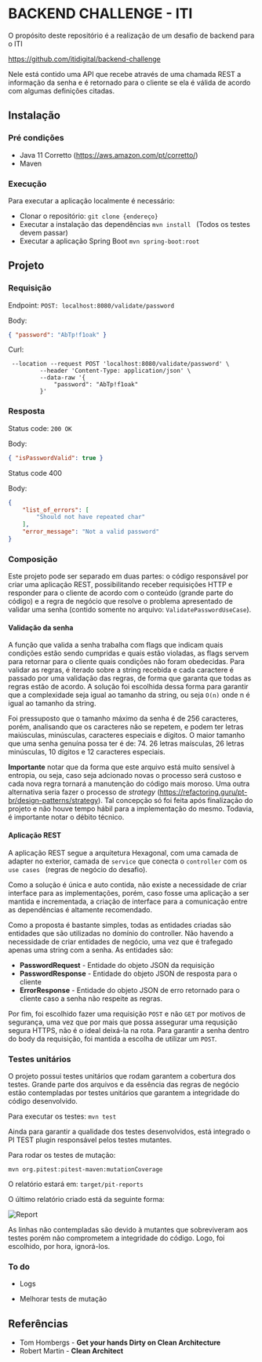 # BACKEND CHALLENGE - ITI

O propósito deste repositório é a realização de um desafio de backend para o ITI 

https://github.com/itidigital/backend-challenge

Nele está contido uma API que recebe através de uma chamada REST a informação da senha e é retornado para o 
cliente se ela é válida de acordo com algumas definições citadas.

## Instalação

### Pré condições

- Java 11 Corretto (https://aws.amazon.com/pt/corretto/)
- Maven

### Execução
Para executar a aplicação localmente é necessário:

- Clonar o repositório: ``` git clone {endereço} ``` 
- Executar a instalação das dependências ```mvn install ``` (Todos os testes devem passar) 
- Executar a aplicação Spring Boot ``` mvn spring-boot:root ```

## Projeto
### Requisição
Endpoint: ```POST: localhost:8080/validate/password``` 

Body: 
```json
{ "password": "AbTp!f1oak" } 
```

Curl: 
```curl
 --location --request POST 'localhost:8080/validate/password' \
         --header 'Content-Type: application/json' \
         --data-raw '{
             "password": "AbTp!f1oak"
         }' 
```

### Resposta

Status code: ```200 OK```

Body: 
```json
{ "isPasswordValid": true } 
```

Status code 400 

Body: 
```json
{
    "list_of_errors": [
        "Should not have repeated char"
    ],
    "error_message": "Not a valid password"
}
```
### Composição

Este projeto pode ser separado em duas partes: 
o código responsável por criar uma aplicação 
REST, possibilitando receber requisições HTTP
e responder para o cliente de acordo com o conteúdo 
(grande parte do código) e a regra de negócio que resolve
o problema apresentado de validar uma senha (contido somente no arquivo: 
``` ValidatePasswordUseCase ```).

#### Validação da senha

A função que valida a senha trabalha com flags que indicam quais condições estão sendo cumpridas e quais estão 
violadas, as flags servem para retornar para o cliente quais condições não foram obedecidas. Para validar as regras,
é iterado sobre a string recebida e cada caractere é passado por uma validação das regras, de forma que garanta que todas
as regras estão de acordo. A solução foi escolhida dessa forma para garantir que a complexidade seja igual ao tamanho
da string, ou seja ```O(n)``` onde n é igual ao tamanho da string.

Foi pressuposto que o tamanho máximo da senha é de 256 caracteres, porém, analisando que os caracteres não se repetem, e podem ter
letras maiúsculas, minúsculas, caracteres especiais e dígitos. O maior tamanho que uma senha genuína possa ter é de: 74.
26 letras maísculas, 26 letras minúsculas, 10 dígitos e 12 caracteres especiais.

<b>Importante</b> notar que da forma que este arquivo está muito sensível à entropia, ou seja, caso seja adcionado novas o processo será custoso e cada nova regra tornará a manutenção do código mais moroso. Uma outra alternativa seria fazer o processo de <i>strategy</i> (https://refactoring.guru/pt-br/design-patterns/strategy). Tal concepção só foi feita após finalização do projeto e não houve tempo hábil para a implementação do mesmo. Todavia, é importante notar o débito técnico.


#### Aplicação REST

A aplicação REST segue a arquitetura Hexagonal, com uma camada de adapter no exterior, camada de ```service``` que conecta o ```controller```
com os ```use cases ``` (regras de negócio do desafio).

Como a solução é única e auto contida, não existe a necessidade de criar interface para as implementações, porém, caso fosse uma aplicação
a ser mantida e incrementada, a criação de interface para a comunicação entre as dependências é altamente recomendado.

Como a proposta é bastante simples, todas as entidades criadas são entidades que são utilizadas no domínio do controller. Não havendo
a necessidade de criar entidades de negócio, uma vez que é trafegado apenas uma string com a senha. As entidades são:

- <b>PasswordRequest</b> - Entidade do objeto JSON da requisição
- <b>PasswordResponse</b> - Entidade do objeto JSON de resposta para o cliente
- <b>ErrorResponse</b> - Entidade do objeto JSON de erro retornado para o cliente caso a senha não respeite as regras.

Por fim, foi escolhido fazer uma requisição `POST` e não `GET` por motivos de segurança, uma vez que por mais que possa assegurar uma requsição segura HTTPS, não é o ideal deixá-la na rota. Para garantir a senha dentro do body da requisição, foi mantida a escolha de utilizar um `POST`. 

### Testes unitários

O projeto possui testes unitários que rodam garantem a cobertura dos testes. Grande parte dos arquivos e da essência das regras de negócio estão contempladas
por testes unitários que garantem a integridade do código desenvolvido.

Para executar os testes: ```mvn test```

Ainda para garantir a qualidade dos testes desenvolvidos, está integrado o PI TEST
plugin responsável pelos testes mutantes.

Para rodar os testes de mutação: 

```mvn org.pitest:pitest-maven:mutationCoverage ```

O relatório estará em: ```target/pit-reports```

O último relatório criado está da seguinte forma: 

![Report](/images/pireport.png)

As linhas não contempladas são devido à mutantes que sobreviveram aos testes porém não comprometem a integridade do código.
Logo, foi escolhido, por hora, ignorá-los.

### To do

- Logs

- Melhorar tests de mutação

## Referências

- Tom Hombergs - <b>Get your hands Dirty on Clean Architecture </b>
- Robert Martin - <b> Clean Architect </b>
